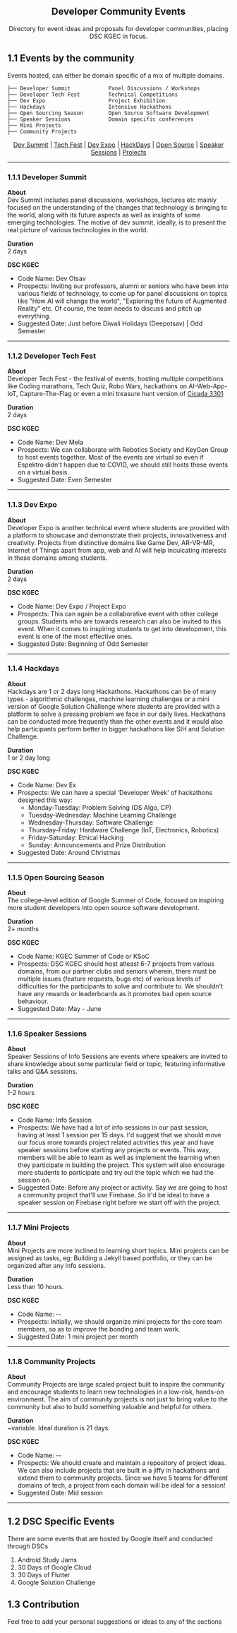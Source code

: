 <h2 align="center">Developer Community Events</h2>
<p align="center">
    Directory for event ideas and proposals for developer communities, placing DSC KGEC in focus.
</p>

## 1.1 Events by the community
Events hosted, can either be domain specific of a mix of multiple domains.
```
├── Developer Summit            Panel Discussions / Workshops
├── Developer Tech Fest         Technical Competitions
├── Dev Expo                    Project Exhibition       
├── Hackdays                    Intensive Hackathons                  
├── Open Sourcing Season        Open Source Software Development 
├── Speaker Sessions            Domain specific conferences
├── Mini Projects               
├── Community Projects
```

<p align="center">
<a href="#111-developer-summit">Dev Summit</a> | <a href="#112-developer-tech-fest">Tech Fest</a> | <a href="#113-dev-expo">Dev Expo</a> | <a href="#114-hackdays">HackDays</a> | <a href="#115-open-sourcing-season">Open Source</a> | <a href="#116-speaker-sessions">Speaker Sessions</a> | <a href="#117-mini-projects">Projects</a>
</p>

----

### 1.1.1 Developer Summit
**About**<br/>
Dev Summit includes panel discussions, workshops, lectures etc mainly focused on the understanding of the changes that technology is bringing to the world, along with its future aspects as well as insights of some emerging technologies. The motive of dev summit, ideally, is to present the real picture of various technologies in the world.

**Duration**<br/>
2 days

**DSC KGEC**<br/>
- Code Name: Dev Otsav
- Prospects: Inviting our professors, alumni or seniors who have been into various fields of technology, to come up for panel discussions on topics like "How AI will change the world", "Exploring the future of Augmented Reality" etc. Of course, the team needs to discuss and pitch up everything.
- Suggested Date: Just before Diwali Holidays (Deepotsav) | Odd Semester

----

### 1.1.2 Developer Tech Fest
**About**<br/>
Developer Tech Fest - the festival of events, hosting multiple competitions like Coding marathons, Tech Quiz, Robo Wars, hackathons on AI-Web-App-IoT, Capture-The-Flag or even a mini treasure hunt version of [Cicada 3301](https://en.wikipedia.org/wiki/Cicada_3301)

**Duration**<br/>
2 days

**DSC KGEC**<br/>
- Code Name: Dev Mela
- Prospects: We can collaborate with Robotics Society and KeyGen Group to host events together. Most of the events are virtual so even if Espektro didn't happen due to COVID, we should still hosts these events on a virtual basis.
- Suggested Date: Even Semester

----

### 1.1.3 Dev Expo
**About**<br/>
Developer Expo is another technical event where students are provided with a platform to showcase and demonstrate their projects, innovativeness and creativity. Projects from distinctive domains like Game Dev, AR-VR-MR, Internet of Things apart from app, web and AI will help inculcating interests in these domains among students.

**Duration**<br/>
2 days

**DSC KGEC**<br/>
- Code Name: Dev Expo / Project Expo
- Prospects: This can again be a collaborative event with other college groups. Students who are towards research can also be invited to this event. When it comes to inspiring students to get into development, this event is one of the most effective ones.
- Suggested Date: Beginning of Odd Semester

----

### 1.1.4 Hackdays
**About**<br/>
Hackdays are 1 or 2 days long Hackathons. Hackathons can be of many types - algorithmic challenges, machine learning challenges or a mini version of Google Solution Challenge where students are provided with a platform to solve a pressing problem we face in our daily lives. Hackathons can be conducted more frequently than the other events and it would also help participants perform better in bigger hackathons like SIH and Solution Challenge.

**Duration**<br/>
1 or 2 day long

**DSC KGEC**<br/>
- Code Name: Dev Ex
- Prospects: We can have a special 'Developer Week' of hackathons designed this way:
    - Monday-Tuesday:       Problem Solving (DS Algo, CP)
    - Tuesday-Wednesday:    Machine Learning Challenge 
    - Wednesday-Thursday:   Software Challenge
    - Thursday-Friday:      Hardware Challenge (IoT, Electronics, Robotics)
    - Friday-Saturday:      Ethical Hacking
    - Sunday:               Announcements and Prize Distribution
- Suggested Date: Around Christmas

----

### 1.1.5 Open Sourcing Season
**About**<br/>
The college-level edition of Google Summer of Code, focused on inspiring more student developers into open source software development.

**Duration**<br/>
2+ months

**DSC KGEC**<br/>
- Code Name: KGEC Summer of Code or KSoC
- Prospects: DSC KGEC should host atleast 6-7 projects from various domains, from our partner clubs and seniors wherein, there must be multiple issues (feature requests, bugs etc) of various levels of difficulties for the participants to solve and contribute to. We shouldn't have any rewards or leaderboards as it promotes bad open source behaviour.
- Suggested Date: May - June

----

### 1.1.6 Speaker Sessions
**About**<br/>
Speaker Sessions of Info Sessions are events where speakers are invited to share knowledge about some particular field or topic, featuring informative talks and Q&A sessions.

**Duration**<br/>
1-2 hours

**DSC KGEC**<br/>
- Code Name: Info Session
- Prospects: We have had a lot of info sessions in our past session, having at least 1 session per 15 days. I'd suggest that we should move our focus more towards project related activities this year and have speaker sessions before starting any projects or events. This way, members will be able to learn as well as implement the learning when they participate in building the project. This system will also encourage more students to participate and try out the topic which we had the session on.
- Suggested Date: Before any project or activity. Say we are going to host a community project that'll use Firebase. So it'd be ideal to have a speaker session on Firebase right before we start off with the project.

----

### 1.1.7 Mini Projects
**About**<br/>
Mini Projects are more inclined to learning short topics. Mini projects can be assigned as tasks, eg: Building a Jekyll based portfolio, or they can be organized after any info sessions.

**Duration**<br/>
Less than 10 hours.

**DSC KGEC**<br/>
- Code Name: --
- Prospects: Initially, we should organize mini projects for the core team members, so as to improve the bonding and team work.
- Suggested Date: 1 mini project per month

----

### 1.1.8 Community Projects
**About**<br/>
Community Projects are large scaled project built to inspire the community and encourage students to learn new technologies in a low-risk, hands-on environment. The aim of community projects is not just to bring value to the community but also to build something valuable and helpful for others.

**Duration**<br/>
~variable. Ideal duration is 21 days.

**DSC KGEC**<br/>
- Code Name: --
- Prospects: We should create and maintain a repository of project ideas. We can also include projects that are built in a jiffy in hackathons and extend them to community projects. Since we have 5 teams for different domains of tech, a project from each domain will be ideal for a session!
- Suggested Date: Mid session

----

## 1.2 DSC Specific Events
There are some events that are hosted by Google itself and conducted through DSCs
1. Android Study Jams
2. 30 Days of Google Cloud
3. 30 Days of Flutter
4. Google Solution Challenge

## 1.3 Contribution
Feel free to add your personal suggestions or ideas to any of the sections
